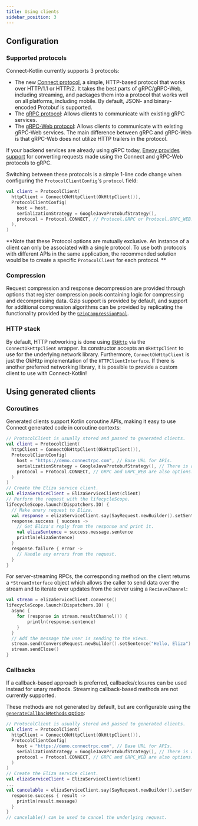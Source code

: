 ```yaml
---
title: Using clients
sidebar_position: 3
---
```


## Configuration

### Supported protocols

Connect-Kotlin currently supports 3 protocols:

- The new [Connect protocol](../protocol.md), a simple, HTTP-based protocol that
  works over HTTP/1.1 or HTTP/2. It takes the best parts of gRPC/gRPC-Web,
  including streaming, and packages them into a protocol that works well on
  all platforms, including mobile. By default, JSON- and
  binary-encoded Protobuf is supported.
- The [gRPC protocol][grpc]: Allows clients to communicate with
  existing gRPC services.
- The [gRPC-Web protocol][grpc-web]: Allows clients to communicate with
  existing gRPC-Web services. The main difference between gRPC and gRPC-Web is
  that gRPC-Web does not utilize HTTP trailers in the protocol.

If your backend services are already using gRPC today,
[Envoy provides support][envoy-grpc-bridge]
for converting requests made using the Connect and gRPC-Web protocols to gRPC.

Switching between these protocols is a simple 1-line code change when
configuring the `ProtocolClientConfig`'s `protocol` field:

```kotlin
val client = ProtocolClient(
  httpClient = ConnectOkHttpClient(OkHttpClient()),
  ProtocolClientConfig(
    host = host,
    serializationStrategy = GoogleJavaProtobufStrategy(),
    protocol = Protocol.CONNECT, // Protocol.GRPC or Protocol.GRPC_WEB.
  ),
)
```

**Note that these Protocol options are mutually exclusive. An instance of a client can only be
associated with a single protocol. To use both protocols with different APIs in the same application,
the recommended solution would be to create a specific `ProtocolClient` for each protocol.
**

### Compression

Request compression and response decompression are provided through options
that register compression pools containing logic for compressing and
decompressing data. Gzip support is provided by default, and support for
additional compression algorithms can be provided by replicating the
functionality provided by the [`GzipCompressionPool`][gzip-option].

### HTTP stack

By default, HTTP networking is done using [`OkHttp`][okhttp] via the
`ConnectOkHttpClient` wrapper. Its constructor accepts an
`OkHttpClient` to use for the underlying network library. Furthermore,
`ConnectOkHttpClient` is just the OkHttp implementation of the `HTTPClientInterface`.
If there is another preferred networking library, it is possible to provide a
custom client to use with Connect-Kotlin!

## Using generated clients

### Coroutines

Generated clients support Kotlin coroutine APIs, making
it easy to use Connect generated code in coroutine contexts:

```kotlin
// ProtocolClient is usually stored and passed to generated clients.
val client = ProtocolClient(
  httpClient = ConnectOkHttpClient(OkHttpClient()),
  ProtocolClientConfig(
    host = "https://demo.connectrpc.com", // Base URL for APIs.
    serializationStrategy = GoogleJavaProtobufStrategy(), // There is also the GoogleJavaJSONStrategy and GoogleJavaLiteProtobufStrategy.
    protocol = Protocol.CONNECT, // GRPC and GRPC_WEB are also options.
  )
)
// Create the Eliza service client.
val elizaServiceClient = ElizaServiceClient(client)
// Perform the request with the lifecycleScope.
lifecycleScope.launch(Dispatchers.IO) {
  // Make unary request to Eliza.
  val response = elizaServiceClient.say(SayRequest.newBuilder().setSentence("Hello, Eliza").build())
  response.success { success ->
    // Get Eliza's reply from the response and print it.
    val elizaSentence = success.message.sentence
    println(elizaSentence)
  }
  response.failure { error ->
    // Handle any errors from the request.
  }
}
```

For server-streaming RPCs, the corresponding method on the client returns
a `*StreamInterface` object which allows the caller to send data over the stream
and to iterate over updates from the server using a `RecieveChannel`:

```kotlin
val stream = elizaServiceClient.converse()
lifecycleScope.launch(Dispatchers.IO) {
  async {
    for (response in stream.resultChannel()) {
        println(response.sentence)
    }
  }
  // Add the message the user is sending to the views.
  stream.send(ConverseRequest.newBuilder().setSentence("Hello, Eliza").build())
  stream.sendClose()
}
```

### Callbacks

If a callback-based approach is preferred, callbacks/closures can be used instead for unary methods.
Streaming callback-based methods are not currently supported.

These methods are not generated by default, but are configurable using the
[`generateCallbackMethods` option](./generating-code.md#generation-options):

```kotlin
// ProtocolClient is usually stored and passed to generated clients.
val client = ProtocolClient(
  httpClient = ConnectOkHttpClient(OkHttpClient()),
  ProtocolClientConfig(
    host = "https://demo.connectrpc.com", // Base URL for APIs.
    serializationStrategy = GoogleJavaProtobufStrategy(), // There is also the GoogleJavaJSONStrategy and GoogleJavaLiteProtobufStrategy.
    protocol = Protocol.CONNECT, // GRPC and GRPC_WEB are also options.
  )
)
// Create the Eliza service client.
val elizaServiceClient = ElizaServiceClient(client)
...
val cancelable = elizaServiceClient.say(SayRequest.newBuilder().setSentence("hello").build()) { response ->
  response.success { result ->
    println(result.message)
  }
}
// cancelable() can be used to cancel the underlying request.
```

[okhttp]: https://github.com/square/okhttp
[envoy-grpc-bridge]: https://www.envoyproxy.io/docs/envoy/latest/configuration/http/http_filters/connect_grpc_bridge_filter
[grpc]: https://github.com/grpc/grpc/blob/master/doc/PROTOCOL-HTTP2.md
[grpc-web]: https://github.com/grpc/grpc/blob/master/doc/PROTOCOL-WEB.md
[gzip-option]: https://github.com/connectrpc/connect-kotlin/blob/main/library/src/main/kotlin/com/connectrpc/compression/CompressionPool.kt
